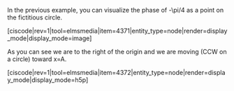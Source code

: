 In the previous example, you can visualize the phase of <lrn-math inline>-\pi/4 </lrn-math> as a point on the fictitious circle. 

[ciscode|rev=1|tool=elmsmedia|item=4371|entity_type=node|render=display_mode|display_mode=image]

As you can see we are to the right of the origin and we are moving (CCW on a circle) toward x=A. 

[ciscode|rev=1|tool=elmsmedia|item=4372|entity_type=node|render=display_mode|display_mode=h5p]
